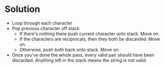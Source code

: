 # Solution

- Loop through each character
- Pop previous character off stack
  - If there's nothing there push current character onto stack. Move on.
  - If the characters are reciprocals, then they both be discarded. Move on.
  - Otherwise, push both back onto stack. Move on.
- Once you've done the whole pass, every valid pair should have been discarded. Anything left in the stack means the string is not valid.
